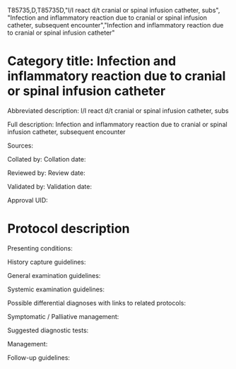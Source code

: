T85735,D,T85735D,"I/I react d/t cranial or spinal infusion catheter, subs", "Infection and inflammatory reaction due to cranial or spinal infusion catheter, subsequent encounter","Infection and inflammatory reaction due to cranial or spinal infusion catheter"
# Category title: Infection and inflammatory reaction due to cranial or spinal infusion catheter

Abbreviated description: I/I react d/t cranial or spinal infusion catheter, subs

Full description: Infection and inflammatory reaction due to cranial or spinal infusion catheter, subsequent encounter

Sources:

Collated by:
Collation date:

Reviewed by:
Review date:

Validated by:
Validation date:

Approval UID:

# Protocol description

Presenting conditions:

History capture guidelines:

General examination guidelines:

Systemic examination guidelines:

Possible differential diagnoses with links to related protocols:

Symptomatic / Palliative management:

Suggested diagnostic tests:

Management:

Follow-up guidelines:
